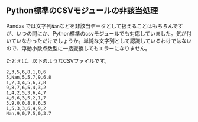 ## Python標準のCSVモジュールの非該当処理

Pandas では文字列`Nan`などを非該当データとして扱えることはもちろんですが、いつの間にか、Python標準のcsvモジュールでも対応していました。気が付いていなかっただけでしょうか。単純な文字列として認識しているわけではないので、浮動小数点数型に一括変換してもエラーになりません。

たとえば、以下のようなCSVファイルです。

```
2,3,5,6,8,1,0,6
5,Nan,5,5,7,9,6,8
1,2,3,4,5,6,7,8
9,8,7,6,5,4,3,2
1,4,2,5,3,6,4,7
4,6,6,3,5,2,1,7
3,9,0,0,8,8,6,5
1,5,3,3,6,4,9,2
Nan,9,0,7,5,0,3,7
```